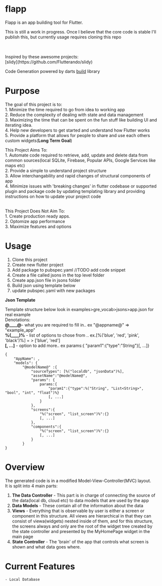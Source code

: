 # flapp


Flapp is an app building tool for Flutter.

 This is still a work in progress. Once I believe that the core code is stable I'll publish this, but currently usage requires cloning this repo

<br/> 

<br />
    Inspired by these awesome projects:<br /> 
[slidy](https://github.com/Flutterando/slidy)<br />

Code Generation powered by darts [build](https://github.com/dart-lang/build) library


# Purpose 

The goal of this project is to:<br />
    1. Minimize the time required to go from idea to working app<br />
    2. Reduce the complexity of dealing with state and data management<br />
    3. Maximizing the time that can be spent on the fun stuff like building UI and iterating idea.<br />
    4. Help new developers to get started and understand how Flutter works<br />
    5. Provide a platform that allows for people to share and use each others custom widgets(**Long Term Goal**)<br />

This Project Aims To:<br/>
    1. Automate code required to retrieve, add, update and delete data from common sources(local SQLite, Firebase, Popular APIs, Google Services like maps etc)<br />
    2. Provide a simple to understand project structure<br />
    3. Allow interchangability and rapid changes of structural components of app <br />
    4. Minimize issues with 'breaking changes' in flutter codebase or supported plugin and package code by updating templating library and providing instructions on how to update your project code<br />

<br />
This Project Does Not Aim To:<br/>
    1. Create production ready apps.<br />
    2. Optomize app performance<br />
    3. Maximize features and options<br />


# Usage

1. Clone this project <br />
2. Create new flutter project<br />
3. Add package to pubspec.yaml //TODO add code snippet<br />
4. Create a file called jsons in the top level folder<br />
5. Create app.json file in jsons folder<br />
6. Build json using template below<br />
7. update pubspec.yaml with new packages<br />

**Json Template**

Template structure below
look in examples>gre_vocab>jsons>app.json for real example<br/>
Denotations:<br/>
**@____@**- what you are required to fill in..
    ex "@appname@" => "example_app"<br />
**%(____)%** - list of options to chose from ..
    ex.[%('blue', 'red', 'pink', 'black')%] = > ['blue', 'red']<br />
**[, ...]** - option to add more..
    ex params:{ "param1":{"type":"String"}[, ...]}<br />



```
{
    "AppName": ,
    "models": {
        "@modelName@" :{
            "sourceTypes": [%("localdb", "jsonData")%],
            "assetName":"@modelName@",
            "params": {
                params:{ 
                    "param1":{"type":%("String", "List<String>", "bool", "int", "float")%}
                    [, ...]
                } 
            },
            "screens":{
                "%("screen", "list_screen")%":{}
                [, ...]
            },
            "components":{
                "%("screen", "list_screen")%":{}
                [, ...]
            }
        }
}
```

# Overview
The generated code is in a modified Model-View-Controller(MVC) layout. <br/>
It is split into 4 main parts:<br/>

1. **The Data Controller** - This part is in charge of connecting the source of the data(local db, cloud etc) to data models that are used by the app<br />
2. **Data Models** - These contain all of the information about the data<br />
3. **Views** - Everything that is observable by user is either a screen or component in this structure. All views are hierarchical in that they can consist of viewa(widgets) nested inside of them, and for this structure, the screens always and only are the root of the widget tree created by the state controller and presented by the MyHomePage widget in the main page<br />
4. **State Controller** - The 'brain' of the app that controls what screen is shown and what data goes where.<br />


# Current Features
    - Local Database




